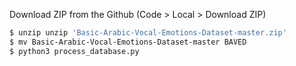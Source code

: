 

Download ZIP from the Github (Code > Local > Download ZIP)

```bash
$ unzip unzip 'Basic-Arabic-Vocal-Emotions-Dataset-master.zip'
$ mv Basic-Arabic-Vocal-Emotions-Dataset-master BAVED
$ python3 process_database.py

```